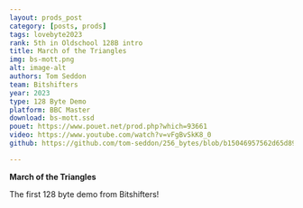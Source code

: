 ```yaml
---
layout: prods_post
category: [posts, prods]
tags: lovebyte2023
rank: 5th in Oldschool 128B intro
title: March of the Triangles
img: bs-mott.png
alt: image-alt
authors: Tom Seddon
team: Bitshifters
year: 2023
type: 128 Byte Demo
platform: BBC Master
download: bs-mott.ssd
pouet: https://www.pouet.net/prod.php?which=93661
video: https://www.youtube.com/watch?v=vFgBvSkK8_0
github: https://github.com/tom-seddon/256_bytes/blob/b15046957562d65d898e48ec704e7fd08dfa3ac5/lovebyte_2023_4.s65

---
```


**March of the Triangles**

The first 128 byte demo from Bitshifters!

